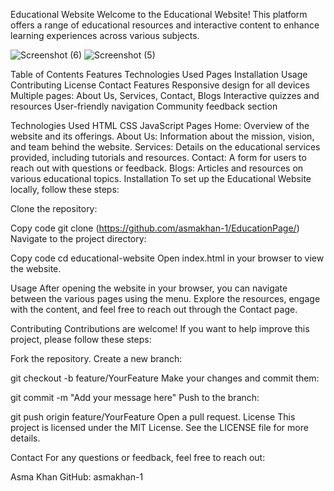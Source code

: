 Educational Website
Welcome to the Educational Website! This platform offers a range of educational resources and interactive content to enhance learning experiences across various subjects.

![Screenshot (6)](https://github.com/user-attachments/assets/8b114353-5cac-4af7-b58f-bc8ebec7367f)
![Screenshot (5)](https://github.com/user-attachments/assets/dd42810d-051c-4d79-9790-bce9322f130a)

Table of Contents
Features
Technologies Used
Pages
Installation
Usage
Contributing
License
Contact
Features
Responsive design for all devices
Multiple pages: About Us, Services, Contact, Blogs
Interactive quizzes and resources
User-friendly navigation
Community feedback section

Technologies Used
HTML
CSS
JavaScript
Pages
Home: Overview of the website and its offerings.
About Us: Information about the mission, vision, and team behind the website.
Services: Details on the educational services provided, including tutorials and resources.
Contact: A form for users to reach out with questions or feedback.
Blogs: Articles and resources on various educational topics.
Installation
To set up the Educational Website locally, follow these steps:

Clone the repository:

Copy code
git clone (https://github.com/asmakhan-1/EducationPage/)
Navigate to the project directory:


Copy code
cd educational-website
Open index.html in your browser to view the website.

Usage
After opening the website in your browser, you can navigate between the various pages using the menu. Explore the resources, engage with the content, and feel free to reach out through the Contact page.

Contributing
Contributions are welcome! If you want to help improve this project, please follow these steps:

Fork the repository.
Create a new branch:


git checkout -b feature/YourFeature
Make your changes and commit them:

git commit -m "Add your message here"
Push to the branch:

git push origin feature/YourFeature
Open a pull request.
License
This project is licensed under the MIT License. See the LICENSE file for more details.

Contact
For any questions or feedback, feel free to reach out:

Asma Khan
GitHub: asmakhan-1
